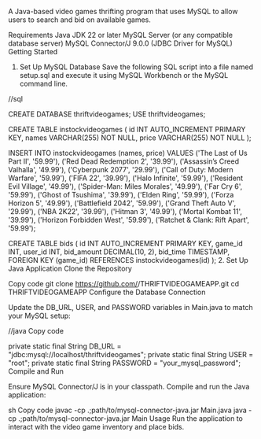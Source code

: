 A Java-based video games thrifting program that uses MySQL to allow users to search and bid on available games.

Requirements
Java JDK 22 or later
MySQL Server (or any compatible database server)
MySQL Connector/J 9.0.0 (JDBC Driver for MySQL)
Getting Started
1. Set Up MySQL Database
Save the following SQL script into a file named setup.sql and execute it using MySQL Workbench or the MySQL command line.

//sql

CREATE DATABASE thriftvideogames;
USE thriftvideogames;

CREATE TABLE instockvideogames (
    id INT AUTO_INCREMENT PRIMARY KEY,
    names VARCHAR(255) NOT NULL,
    price VARCHAR(255) NOT NULL
);

INSERT INTO instockvideogames (names, price) 
VALUES
('The Last of Us Part II', '59.99'),
('Red Dead Redemption 2', '39.99'),
('Assassin’s Creed Valhalla', '49.99'),
('Cyberpunk 2077', '29.99'),
('Call of Duty: Modern Warfare', '59.99'),
('FIFA 22', '39.99'),
('Halo Infinite', '59.99'),
('Resident Evil Village', '49.99'),
('Spider-Man: Miles Morales', '49.99'),
('Far Cry 6', '59.99'),
('Ghost of Tsushima', '39.99'),
('Elden Ring', '59.99'),
('Forza Horizon 5', '49.99'),
('Battlefield 2042', '59.99'),
('Grand Theft Auto V', '29.99'),
('NBA 2K22', '39.99'),
('Hitman 3', '49.99'),
('Mortal Kombat 11', '39.99'),
('Horizon Forbidden West', '59.99'),
('Ratchet & Clank: Rift Apart', '59.99');

CREATE TABLE bids (
    id INT AUTO_INCREMENT PRIMARY KEY,
    game_id INT,
    user_id INT,
    bid_amount DECIMAL(10, 2),
    bid_time TIMESTAMP,
    FOREIGN KEY (game_id) REFERENCES instockvideogames(id)
);
2. Set Up Java Application
Clone the Repository


Copy code
git clone https://github.com/<your-username>/THRIFTVIDEOGAMEAPP.git
cd THRIFTVIDEOGAMEAPP
Configure the Database Connection

Update the DB_URL, USER, and PASSWORD variables in Main.java to match your MySQL setup:

//java
Copy code

private static final String DB_URL = "jdbc:mysql://localhost/thriftvideogames";
private static final String USER = "root";
private static final String PASSWORD = "your_mysql_password";
Compile and Run

Ensure MySQL Connector/J is in your classpath. Compile and run the Java application:

sh
Copy code
javac -cp .;path/to/mysql-connector-java.jar Main.java
java -cp .;path/to/mysql-connector-java.jar Main
Usage
Run the application to interact with the video game inventory and place bids.

